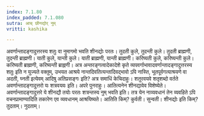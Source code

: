 ```yaml
---
index: 7.1.80
index_padded: 7.1.080
sutra: आच् छीनद्योर् नुम्
vritti: kashika

---
```

अवर्णान्तादङ्गादुत्तरस्य शतुः वा नुमागमो भवति शीनद्योः परतः। तुदती कुले, तुदन्ती कुले। तुदती ब्राह्मणी, तुदन्ती ब्राह्मणी। याती कुले, यान्ती कुले। याती ब्राह्मणी, यान्ती ब्राह्मणी। करिष्यती कुले, करिष्यन्ती कुले। करिष्यती ब्राह्मणी, करिष्यन्ती ब्राह्नणी। अत्र अन्तरङ्गत्वादेकादेशे कृते व्यपवर्गाभावादवर्णान्तादङ्गादुत्तरस्य शतुः इति न युज्यते वक्तुम्, उभयत आश्रये नान्तदिवतित्यन्तादिवद्भावो ऽपि नास्ति, भूतपूर्वगत्याश्रयणे वा अदती, घ्नती इत्येवम् आदिषु अतिप्रसङ्गः इति? अत्र समाधिं केचिदाहुः। शतुरवयवे शतृशब्दो वर्तते अवर्णान्तादङ्गादुत्तरो यः शत्रवयवः इति। अपरे पुनराहुः। आतित्यनेन शीनद्यावेव विशेष्येते। अवर्णान्तादङ्गादुत्तरे ये शीनद्यौ तयोः परतः शत्रन्तस्य नुम् भवति इति। तत्र येन नाव्यवधानं तेन व्यवहिते ऽपि वचनप्रामाण्यादिति तकारेण एव व्यवधानम् आश्रयिष्यते। आतिति किम्? कुर्वती। सुन्वती। शीनद्योः इति किम्? तुदताम्। नुदताम्।